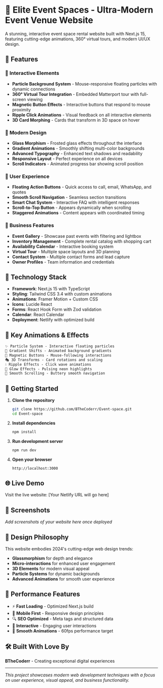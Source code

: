 # 🏰 Elite Event Spaces - Ultra-Modern Event Venue Website

A stunning, interactive event space rental website built with Next.js 15, featuring cutting-edge animations, 360° virtual tours, and modern UI/UX design.

## 🌟 Features

### 🎯 **Interactive Elements**
- **Particle Background System** - Mouse-responsive floating particles with dynamic connections
- **360° Virtual Tour Integration** - Embedded Matterport tour with full-screen viewing
- **Magnetic Button Effects** - Interactive buttons that respond to mouse proximity
- **Ripple Click Animations** - Visual feedback on all interactive elements
- **3D Card Morphing** - Cards that transform in 3D space on hover

### 🎨 **Modern Design**
- **Glass Morphism** - Frosted glass effects throughout the interface
- **Gradient Animations** - Smoothly shifting multi-color backgrounds
- **Advanced Typography** - Enhanced text shadows and readability
- **Responsive Layout** - Perfect experience on all devices
- **Scroll Indicators** - Animated progress bar showing scroll position

### 📱 **User Experience**
- **Floating Action Buttons** - Quick access to call, email, WhatsApp, and quotes
- **Smooth Scroll Navigation** - Seamless section transitions
- **Smart Chat System** - Interactive FAQ with intelligent responses
- **Scroll-to-Top Button** - Appears dynamically when scrolling
- **Staggered Animations** - Content appears with coordinated timing

### 🏢 **Business Features**
- **Event Gallery** - Showcase past events with filtering and lightbox
- **Inventory Management** - Complete rental catalog with shopping cart
- **Availability Calendar** - Interactive booking system
- **Virtual Tour** - Multiple space layouts and 3D planning
- **Contact System** - Multiple contact forms and lead capture
- **Owner Profiles** - Team information and credentials

## 🚀 **Technology Stack**

- **Framework**: Next.js 15 with TypeScript
- **Styling**: Tailwind CSS 3.4 with custom animations
- **Animations**: Framer Motion + Custom CSS
- **Icons**: Lucide React
- **Forms**: React Hook Form with Zod validation
- **Calendar**: React Calendar
- **Deployment**: Netlify with optimized build

## 🎯 **Key Animations & Effects**

```css
✨ Particle System - Interactive floating particles
🌊 Gradient Shifts - Animated background gradients  
💫 Magnetic Buttons - Mouse-following interactions
🎭 3D Transforms - Card rotations and scaling
💧 Ripple Effects - Click wave animations
🌟 Glow Effects - Pulsing neon highlights
🚀 Smooth Scrolling - Buttery smooth navigation
```

## 🔧 **Getting Started**

1. **Clone the repository**
   ```bash
   git clone https://github.com/BTheCoderr/Event-space.git
   cd Event-space
   ```

2. **Install dependencies**
   ```bash
   npm install
   ```

3. **Run development server**
   ```bash
   npm run dev
   ```

4. **Open your browser**
   ```
   http://localhost:3000
   ```

## 🌐 **Live Demo**

Visit the live website: [Your Netlify URL will go here]

## 📸 **Screenshots**

*Add screenshots of your website here once deployed*

## 🎨 **Design Philosophy**

This website embodies 2024's cutting-edge web design trends:
- **Glassmorphism** for depth and elegance
- **Micro-interactions** for enhanced user engagement  
- **3D Elements** for modern visual appeal
- **Particle Systems** for dynamic backgrounds
- **Advanced Animations** for smooth user experience

## 🚀 **Performance Features**

- ⚡ **Fast Loading** - Optimized Next.js build
- 📱 **Mobile First** - Responsive design principles
- 🔍 **SEO Optimized** - Meta tags and structured data
- 🎯 **Interactive** - Engaging user interactions
- 💫 **Smooth Animations** - 60fps performance target

## 🛠 **Built With Love By**

**BTheCoderr** - Creating exceptional digital experiences

---

*This project showcases modern web development techniques with a focus on user experience, visual appeal, and business functionality.*
